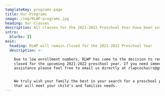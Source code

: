 ```yaml
---
templateKey: programs-page
title: Our Programs
image: /img/RLWP-programs.jpg
heading: Our Classes
description: All classes for the 2021-2022 Preschool Year have been suspended at this time.
intro:
  blurbs: []
main:
  heading: RLWP will remain Closed for the 2021-2022 Preschool Year
  description: >-

    Due to low enrollment numbers, RLWP has come to the decision to remain
    closed for the upcoming 2021-2022 preschool year. If you need immediate
    assistance please feel free to email us directly at rlwpcochairs@gmail.com


    We truly wish your family the best in your search for a preschool program
    that will meet your child's and families needs.
---
```


